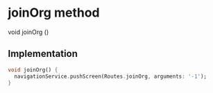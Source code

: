 


# joinOrg method








void joinOrg
()








## Implementation

```dart
void joinOrg() {
  navigationService.pushScreen(Routes.joinOrg, arguments: '-1');
}
```







